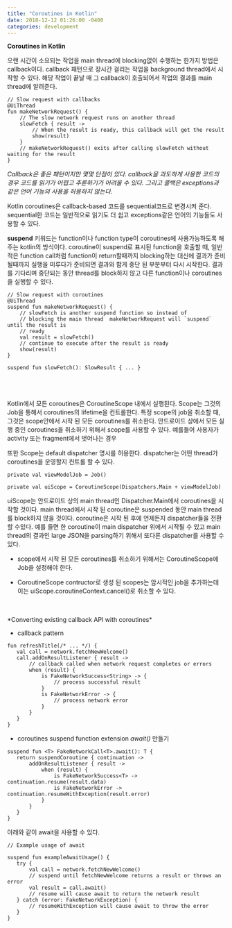 ```yaml
---
title: "Coroutines in Kotlin"
date: 2018-12-12 01:26:00 -0400
categories: development
---
```


**Coroutines in Kotlin**

오랜 시간이 소요되는 작업을 main thread에 blocking없이 수행하는 한가지 방법은 callback이다. callback 패턴으로 장시간 걸리는 작업을 background thread에서 시작할 수 있다. 해당 작업이 끝날 때 그 callback이 호출되어서 작업의 결과를 main thread에 알려준다.

```
// Slow request with callbacks
@UiThread
fun makeNetworkRequest() {
    // The slow network request runs on another thread
    slowFetch { result ->
        // When the result is ready, this callback will get the result
        show(result)
    }
    // makeNetworkRequest() exits after calling slowFetch without waiting for the result
}
```

*Callback은 좋은 패턴이지만 몇몇 단점이 있다. callback을 과도하게 사용한 코드의 경우 코드를 읽기가 어렵고 추론하기가 어려울 수 있다. 그리고 콜백은 exceptions과 같은 언어 기능의 사용을 허용하지 않는다.*

Kotlin coroutines은 callback-based 코드를 sequential코드로 변경시켜 준다. sequential한 코드는 일반적으로 읽기도 더 쉽고 exceptions같은 언어의 기능들도 사용할 수 있다.


**suspend** 키워드는 function이나 function type이 coroutines에 사용가능하도록 해주는 kotlin의 방식이다. coroutine이 suspend로 표시된 function을 호출할 때, 일반적은 function call처럼 function이 return할때까지 blocking하는 대신에 결과가 준비 될때까지 실행을 미루다가 준비되면 결과와 함게 중단 된 부분부터 다시 시작한다.
결과를 기다리며 중단되는 동안 thread를 block하지 않고 다른 function이나 coroutines을 실행할 수 있다.

```
// Slow request with coroutines
@UiThread
suspend fun makeNetworkRequest() {
    // slowFetch is another suspend function so instead of 
    // blocking the main thread  makeNetworkRequest will `suspend` until the result is 
    // ready
    val result = slowFetch()
    // continue to execute after the result is ready
    show(result)
}

suspend fun slowFetch(): SlowResult { ... }
```


<br>
<br>
<br>
Kotlin에서 모든 coroutines은 CoroutineScope 내에서 실행된다. Scope는 그것의 Job을 통해서 coroutines의 lifetime을 컨트롤한다. 특정 scope의 job을 취소할 때, 그것은 scope안에서 시작 된 모든 coroutines를 취소한다. 안드로이드 상에서 모든 실행 중인 coroutines을 취소하기 위해서 scope를 사용할 수 있다. 예를들어 사용자가 activity 또는 fragment에서 벗어나는 경우

또한 Scope는 default dispatcher 명시를 허용한다. dispatcher는 어떤 thread가 coroutines을 운영할지 컨트롤 할 수 있다.
```
private val viewModelJob = Job()

private val uiScope = CoroutineScope(Dispatchers.Main + viewModelJob)
```

uiScope는 안드로이드 상의 main thread인 Dispatcher.Main에서 coroutines을 시작할 것이다.
main thread에서 시작 된 coroutine은 suspended 동안 main thread를 block하지 않을 것이다.
coroutine은 시작 된 후에 언제든지 dispatcher들을 전환 할 수있다. 예를 들면 한 coroutine이 main dispatcher 위에서 시작될 수 있고 main thread의 결과인 large JSON을 parsing하기 위해서 또다른 dispatcher를 사용할 수 있다.

- scope에서 시작 된 모든 coroutines를 취소하기 위해서는 CoroutineScope에 Job을 설정해야 한다.

- CoroutineScope contructor로 생성 된 scopes는 암시적인 job을 추가하는데 이는 uiScope.coroutineContext.cancel()로 취소할 수 있다.


<br>
<br>
*Converting existing callback API with coroutines*

- callback pattern
```
fun refreshTitle(/* ... */) {
   val call = network.fetchNewWelcome()
   call.addOnResultListener { result ->
       // callback called when network request completes or errors
       when (result) {
           is FakeNetworkSuccess<String> -> {
               // process successful result
           }
           is FakeNetworkError -> {
               // process network error
           }
       }
   }
}
```

- coroutines
suspend function extension *await()* 만들기
```
suspend fun <T> FakeNetworkCall<T>.await(): T {
   return suspendCoroutine { continuation ->
       addOnResultListener { result ->
           when (result) {
               is FakeNetworkSuccess<T> -> continuation.resume(result.data)
               is FakeNetworkError -> continuation.resumeWithException(result.error)
           }
       }
   }
}
```

아래와 같이 await을 사용할 수 있다.
```
// Example usage of await

suspend fun exampleAwaitUsage() {
   try {
       val call = network.fetchNewWelcome()
       // suspend until fetchNewWelcome returns a result or throws an error
       val result = call.await()
       // resume will cause await to return the network result
   } catch (error: FakeNetworkException) {
       // resumeWithException will cause await to throw the error
   }
}
```